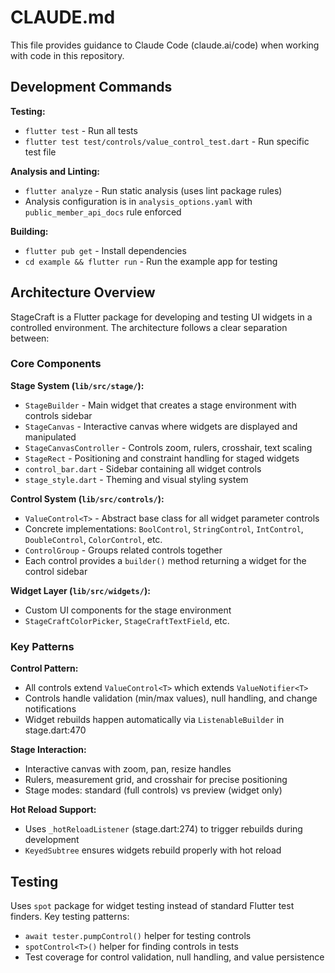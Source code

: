 # CLAUDE.md

This file provides guidance to Claude Code (claude.ai/code) when working with code in this repository.

## Development Commands

**Testing:**
- `flutter test` - Run all tests
- `flutter test test/controls/value_control_test.dart` - Run specific test file

**Analysis and Linting:**
- `flutter analyze` - Run static analysis (uses lint package rules)
- Analysis configuration is in `analysis_options.yaml` with `public_member_api_docs` rule enforced

**Building:**
- `flutter pub get` - Install dependencies
- `cd example && flutter run` - Run the example app for testing

## Architecture Overview

StageCraft is a Flutter package for developing and testing UI widgets in a controlled environment. The architecture follows a clear separation between:

### Core Components

**Stage System (`lib/src/stage/`):**
- `StageBuilder` - Main widget that creates a stage environment with controls sidebar
- `StageCanvas` - Interactive canvas where widgets are displayed and manipulated
- `StageCanvasController` - Controls zoom, rulers, crosshair, text scaling
- `StageRect` - Positioning and constraint handling for staged widgets
- `control_bar.dart` - Sidebar containing all widget controls
- `stage_style.dart` - Theming and visual styling system

**Control System (`lib/src/controls/`):**
- `ValueControl<T>` - Abstract base class for all widget parameter controls
- Concrete implementations: `BoolControl`, `StringControl`, `IntControl`, `DoubleControl`, `ColorControl`, etc.
- `ControlGroup` - Groups related controls together
- Each control provides a `builder()` method returning a widget for the control sidebar

**Widget Layer (`lib/src/widgets/`):**
- Custom UI components for the stage environment
- `StageCraftColorPicker`, `StageCraftTextField`, etc.

### Key Patterns

**Control Pattern:**
- All controls extend `ValueControl<T>` which extends `ValueNotifier<T>`
- Controls handle validation (min/max values), null handling, and change notifications
- Widget rebuilds happen automatically via `ListenableBuilder` in stage.dart:470

**Stage Interaction:**
- Interactive canvas with zoom, pan, resize handles
- Rulers, measurement grid, and crosshair for precise positioning
- Stage modes: standard (full controls) vs preview (widget only)

**Hot Reload Support:**
- Uses `_hotReloadListener` (stage.dart:274) to trigger rebuilds during development
- `KeyedSubtree` ensures widgets rebuild properly with hot reload

## Testing

Uses `spot` package for widget testing instead of standard Flutter test finders. Key testing patterns:
- `await tester.pumpControl()` helper for testing controls
- `spotControl<T>()` helper for finding controls in tests
- Test coverage for control validation, null handling, and value persistence